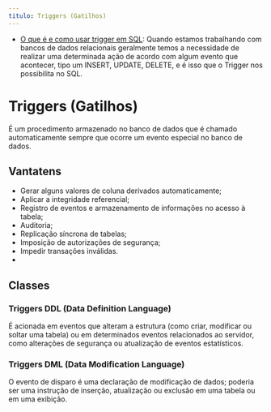 ```yaml
---
titulo: Triggers (Gatilhos)
---
```

- [O que é e como usar trigger em SQL](https://www.alura.com.br/artigos/trigger-em-sql): Quando estamos trabalhando com bancos de dados relacionais geralmente temos a necessidade de realizar uma determinada ação de acordo com algum evento que acontecer, tipo um INSERT, UPDATE, DELETE, e é isso que o Trigger nos possibilita no SQL.

# Triggers (Gatilhos)

É um procedimento armazenado no banco de dados que é chamado automaticamente sempre que ocorre um evento especial no banco de dados.

## Vantatens

- Gerar alguns valores de coluna derivados automaticamente;
- Aplicar a integridade referencial;
- Registro de eventos e armazenamento de informações no acesso à tabela;
- Auditoria;
- Replicação síncrona de tabelas;
- Imposição de autorizações de segurança;
- Impedir transações inválidas.
- 
## Classes

### Triggers DDL (Data Definition Language)

É acionada em eventos que alteram a estrutura (como criar, modificar ou soltar uma tabela) ou em determinados eventos relacionados ao servidor, como alterações de segurança ou atualização de eventos estatísticos.

### Triggers DML (Data Modification Language)

O evento de disparo é uma declaração de modificação de dados; poderia ser uma instrução de inserção, atualização ou exclusão em uma tabela ou em uma exibição.

